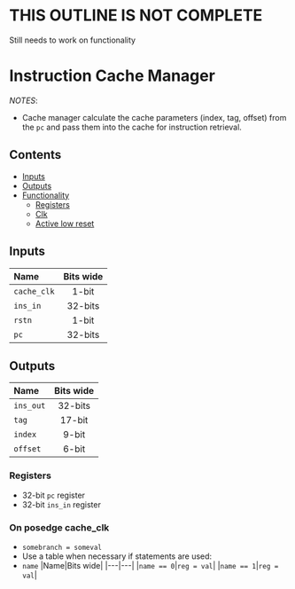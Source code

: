 # THIS OUTLINE IS NOT COMPLETE #

Still needs to work on functionality

# Instruction Cache Manager #
*NOTES*:
- Cache manager calculate the cache parameters (index, tag, offset) from the `pc` and pass them into the cache for instruction retrieval.


## Contents
* [Inputs](#inputs)
* [Outputs](#outputs)
* [Functionality](#functionality)
  * [Registers](#registers)
  * [Clk](#on-posedge-clk)
  * [Active low reset](#asynchronous-active-low-reset)

## Inputs
|Name|Bits wide|
|:---|:---:|
|```cache_clk```|1-bit|
|```ins_in```|32-bits|
|```rstn```|1-bit|
|```pc```|32-bits|


## Outputs
|Name|Bits wide|
|:---|:---:|
|```ins_out```|32-bits|
|```tag```|17-bit|
|```index```|9-bit|
|```offset```|6-bit|

### Registers
  - 32-bit ```pc``` register
  - 32-bit ```ins_in``` register


### On posedge cache_clk
  - ```somebranch = someval```
  - Use a table when necessary if statements are used:
  - ```name```
    |Name|Bits wide|
    |---|---|
    |```name == 0```|```reg = val```|
    |```name == 1```|```reg = val```|
